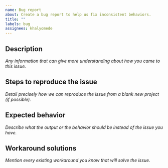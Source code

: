 ```yaml
---
name: Bug report
about: Create a bug report to help us fix inconsistent behaviors.
title: ""
labels: bug
assignees: khalyomede
---
```


## Description

_Any information that can give more understanding about how you came to this issue._

## Steps to reproduce the issue

_Detail precisely how we can reproduce the issue from a blank new project (if possible)._

## Expected behavior

_Describe what the output or the behavior should be instead of the issue you have._

## Workaround solutions

_Mention every existing workaround you know that will solve the issue._
